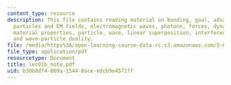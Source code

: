 ```yaml
---
content_type: resource
description: This file contains reading material on bonding, goal, advanced materials,
  particles and EM fields, electromagnetic waves, photons, forces, dynamics, matter,
  material properties, particle, wave, linear superposition, interference patterns
  and wave-particle duality.
file: /media/https%3A/open-learning-course-data-rc.s3.amazonaws.com/3-012-fundamentals-of-materials-science-fall-2005/b30b8df4069a15448aceedcb9e4571ff_lec01b_note.pdf
file_type: application/pdf
resourcetype: Document
title: lec01b_note.pdf
uid: b30b8df4-069a-1544-8ace-edcb9e4571ff
---
```

